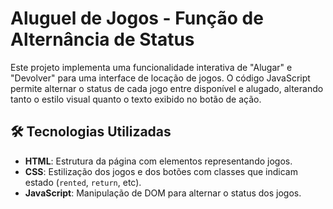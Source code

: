 # Aluguel de Jogos - Função de Alternância de Status

Este projeto implementa uma funcionalidade interativa de "Alugar" e "Devolver" para uma interface de locação de jogos. O código JavaScript permite alternar o status de cada jogo entre disponível e alugado, alterando tanto o estilo visual quanto o texto exibido no botão de ação.

## 🛠 Tecnologias Utilizadas

- **HTML**: Estrutura da página com elementos representando jogos.
- **CSS**: Estilização dos jogos e dos botões com classes que indicam estado (`rented`, `return`, etc).
- **JavaScript**: Manipulação de DOM para alternar o status dos jogos.